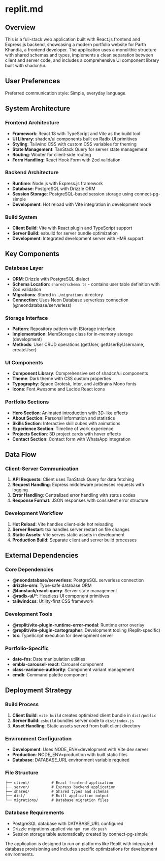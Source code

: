 # replit.md

## Overview

This is a full-stack web application built with React.js frontend and Express.js backend, showcasing a modern portfolio website for Parth Khandla, a frontend developer. The application uses a monolithic structure with shared schemas and types, implements a clean separation between client and server code, and includes a comprehensive UI component library built with shadcn/ui.

## User Preferences

Preferred communication style: Simple, everyday language.

## System Architecture

### Frontend Architecture
- **Framework**: React 18 with TypeScript and Vite as the build tool
- **UI Library**: shadcn/ui components built on Radix UI primitives
- **Styling**: Tailwind CSS with custom CSS variables for theming
- **State Management**: TanStack Query for server state management
- **Routing**: Wouter for client-side routing
- **Form Handling**: React Hook Form with Zod validation

### Backend Architecture
- **Runtime**: Node.js with Express.js framework
- **Database**: PostgreSQL with Drizzle ORM
- **Session Storage**: PostgreSQL-based session storage using connect-pg-simple
- **Development**: Hot reload with Vite integration in development mode

### Build System
- **Client Build**: Vite with React plugin and TypeScript support
- **Server Build**: esbuild for server bundle optimization
- **Development**: Integrated development server with HMR support

## Key Components

### Database Layer
- **ORM**: Drizzle with PostgreSQL dialect
- **Schema Location**: `shared/schema.ts` - contains user table definition with Zod validation
- **Migrations**: Stored in `./migrations` directory
- **Connection**: Uses Neon Database serverless connection (@neondatabase/serverless)

### Storage Interface
- **Pattern**: Repository pattern with IStorage interface
- **Implementation**: MemStorage class for in-memory storage (development)
- **Methods**: User CRUD operations (getUser, getUserByUsername, createUser)

### UI Components
- **Component Library**: Comprehensive set of shadcn/ui components
- **Theme**: Dark theme with CSS custom properties
- **Typography**: Space Grotesk, Inter, and JetBrains Mono fonts
- **Icons**: Font Awesome and Lucide React icons

### Portfolio Sections
- **Hero Section**: Animated introduction with 3D-like effects
- **About Section**: Personal information and statistics
- **Skills Section**: Interactive skill cubes with animations
- **Experience Section**: Timeline of work experience
- **Projects Section**: 3D project cards with hover effects
- **Contact Section**: Contact form with WhatsApp integration

## Data Flow

### Client-Server Communication
1. **API Requests**: Client uses TanStack Query for data fetching
2. **Request Handling**: Express middleware processes requests with logging
3. **Error Handling**: Centralized error handling with status codes
4. **Response Format**: JSON responses with consistent error structure

### Development Workflow
1. **Hot Reload**: Vite handles client-side hot reloading
2. **Server Restart**: tsx handles server restart on file changes
3. **Static Assets**: Vite serves static assets in development
4. **Production Build**: Separate client and server build processes

## External Dependencies

### Core Dependencies
- **@neondatabase/serverless**: PostgreSQL serverless connection
- **drizzle-orm**: Type-safe database ORM
- **@tanstack/react-query**: Server state management
- **@radix-ui/***: Headless UI component primitives
- **tailwindcss**: Utility-first CSS framework

### Development Tools
- **@replit/vite-plugin-runtime-error-modal**: Runtime error overlay
- **@replit/vite-plugin-cartographer**: Development tooling (Replit-specific)
- **tsx**: TypeScript execution for development server

### Portfolio-Specific
- **date-fns**: Date manipulation utilities
- **embla-carousel-react**: Carousel component
- **class-variance-authority**: Component variant management
- **cmdk**: Command palette component

## Deployment Strategy

### Build Process
1. **Client Build**: `vite build` creates optimized client bundle in `dist/public`
2. **Server Build**: `esbuild` bundles server code to `dist/index.js`
3. **Asset Handling**: Static assets served from built client directory

### Environment Configuration
- **Development**: Uses NODE_ENV=development with Vite dev server
- **Production**: NODE_ENV=production with built static files
- **Database**: DATABASE_URL environment variable required

### File Structure
```
├── client/          # React frontend application
├── server/          # Express backend application  
├── shared/          # Shared types and schemas
├── dist/            # Built application output
└── migrations/      # Database migration files
```

### Database Requirements
- PostgreSQL database with DATABASE_URL configured
- Drizzle migrations applied via `npm run db:push`
- Session storage table automatically created by connect-pg-simple

The application is designed to run on platforms like Replit with integrated database provisioning and includes specific optimizations for development environments.
